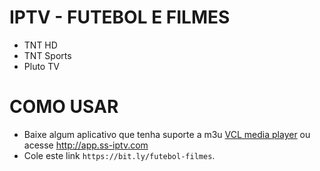 # IPTV - FUTEBOL E FILMES
- TNT HD
- TNT Sports
- Pluto TV

# COMO USAR
- Baixe algum aplicativo que tenha suporte a m3u [VCL media player](https://www.videolan.org/vlc/) ou acesse http://app.ss-iptv.com
- Cole este link `https://bit.ly/futebol-filmes`.


	
